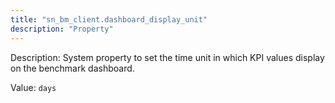 ```yaml
---
title: "sn_bm_client.dashboard_display_unit"
description: "Property"
---
```


Description: System property to set the time unit in which KPI values display on the benchmark dashboard.

Value: `days`